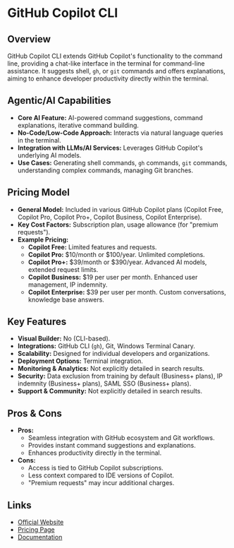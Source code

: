 # GitHub Copilot CLI

## Overview
GitHub Copilot CLI extends GitHub Copilot's functionality to the command line, providing a chat-like interface in the terminal for command-line assistance. It suggests shell, `gh`, or `git` commands and offers explanations, aiming to enhance developer productivity directly within the terminal.

## Agentic/AI Capabilities
*   **Core AI Feature:** AI-powered command suggestions, command explanations, iterative command building.
*   **No-Code/Low-Code Approach:** Interacts via natural language queries in the terminal.
*   **Integration with LLMs/AI Services:** Leverages GitHub Copilot's underlying AI models.
*   **Use Cases:** Generating shell commands, `gh` commands, `git` commands, understanding complex commands, managing Git branches.

## Pricing Model
*   **General Model:** Included in various GitHub Copilot plans (Copilot Free, Copilot Pro, Copilot Pro+, Copilot Business, Copilot Enterprise).
*   **Key Cost Factors:** Subscription plan, usage allowance (for "premium requests").
*   **Example Pricing:**
    *   **Copilot Free:** Limited features and requests.
    *   **Copilot Pro:** $10/month or $100/year. Unlimited completions.
    *   **Copilot Pro+:** $39/month or $390/year. Advanced AI models, extended request limits.
    *   **Copilot Business:** $19 per user per month. Enhanced user management, IP indemnity.
    *   **Copilot Enterprise:** $39 per user per month. Custom conversations, knowledge base answers.

## Key Features
*   **Visual Builder:** No (CLI-based).
*   **Integrations:** GitHub CLI (`gh`), Git, Windows Terminal Canary.
*   **Scalability:** Designed for individual developers and organizations.
*   **Deployment Options:** Terminal integration.
*   **Monitoring & Analytics:** Not explicitly detailed in search results.
*   **Security:** Data exclusion from training by default (Business+ plans), IP indemnity (Business+ plans), SAML SSO (Business+ plans).
*   **Support & Community:** Not explicitly detailed in search results.

## Pros & Cons
*   **Pros:**
    *   Seamless integration with GitHub ecosystem and Git workflows.
    *   Provides instant command suggestions and explanations.
    *   Enhances productivity directly in the terminal.
*   **Cons:**
    *   Access is tied to GitHub Copilot subscriptions.
    *   Less context compared to IDE versions of Copilot.
    *   "Premium requests" may incur additional charges.

## Links
*   [Official Website](https://github.com/features/copilot)
*   [Pricing Page](https://github.com/pricing/copilot)
*   [Documentation](https://docs.github.com/en/copilot/github-copilot-in-the-cli)